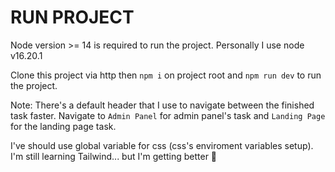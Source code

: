 # RUN PROJECT

Node version >= 14 is required to run the project.
Personally I use node v16.20.1

Clone this project via http then `npm i` on project root and `npm run dev` to run the project.

Note: There's a default header that I use to navigate between the finished task faster. Navigate to `Admin Panel` for admin panel's task and `Landing Page` for the landing page task.

I've should use global variable for css (css's enviroment variables setup). I'm still learning Tailwind... but I'm getting better 🥂

<!-- 
# vue-project

This template should help get you started developing with Vue 3 in Vite.

## Recommended IDE Setup

[VSCode](https://code.visualstudio.com/) + [Volar](https://marketplace.visualstudio.com/items?itemName=Vue.volar) (and disable Vetur) + [TypeScript Vue Plugin (Volar)](https://marketplace.visualstudio.com/items?itemName=Vue.vscode-typescript-vue-plugin).

## Customize configuration

See [Vite Configuration Reference](https://vitejs.dev/config/).

## Project Setup

```sh
npm install
```

### Compile and Hot-Reload for Development

```sh
npm run dev
```

### Compile and Minify for Production

```sh
npm run build
```

### Lint with [ESLint](https://eslint.org/)

```sh
npm run lint
``` -->
